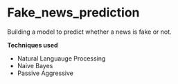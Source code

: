 # Fake_news_prediction
Building a model to predict whether a news is fake or not.

**Techniques used**
- Natural Languauge Processing
- Naive Bayes
- Passive Aggressive
